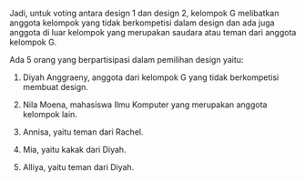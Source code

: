 Jadi, untuk voting antara design 1 dan design 2, kelompok G melibatkan anggota kelompok yang tidak berkompetisi dalam design dan ada juga anggota di luar kelompok yang merupakan saudara atau teman dari anggota kelompok G.

Ada 5 orang yang berpartisipasi dalam pemilihan design yaitu:

1. Diyah Anggraeny, anggota dari kelompok G yang tidak berkompetisi membuat design.

2. Nila Moena, mahasiswa Ilmu Komputer yang merupakan anggota kelompok lain.

3. Annisa, yaitu teman dari Rachel.

4. Mia, yaitu kakak dari Diyah.

5. Alliya, yaitu teman dari Diyah.

